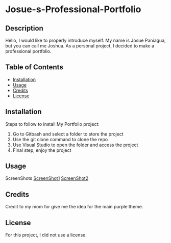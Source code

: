 # Josue-s-Professional-Portfolio

## Description
Hello, I would like to properly introduce myself. My name is Josue Paniagua, but you can call me Joshua. As a personal project, I decided to make a professional portfolio.

## Table of Contents

- [Installation](#installation)
- [Usage](#usage)
- [Credits](#credits)
- [License](#license)

## Installation

Steps to follow to install My Portfolio project:
1. Go to Gitbash and select a folder to store the project
2. Use the git clone command to clone the repo
3. Use Visual Studio to open the folder and access the project
4. Final step, enjoy the project

## Usage

ScreenShots
[ScreenShot1](images/Screenshot.png)
[ScreenShot2](images/snakeGamePic.jpg)

## Credits

Credit to my mom for give me the idea for the main purple theme.

## License

For this project, I did not use a license.
